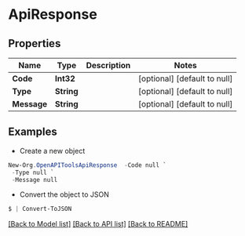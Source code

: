 # ApiResponse
## Properties

Name | Type | Description | Notes
------------ | ------------- | ------------- | -------------
**Code** | **Int32** |  | [optional] [default to null]
**Type** | **String** |  | [optional] [default to null]
**Message** | **String** |  | [optional] [default to null]

## Examples

- Create a new object
```powershell
New-Org.OpenAPIToolsApiResponse  -Code null `
 -Type null `
 -Message null
```

- Convert the object to JSON
```powershell
$ | Convert-ToJSON
```


[[Back to Model list]](../README.md#documentation-for-models) [[Back to API list]](../README.md#documentation-for-api-endpoints) [[Back to README]](../README.md)

